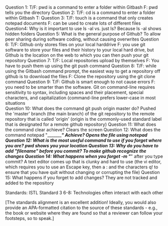 Question 1:
T/F: pwd is a command to enter a folder within Gitbash
	F: pwd tells you the directory
Question 2:
T/F: cd is a command to enter a folder within Gitbash
	T:
Question 3:
T/F: touch is a command that only creates notepad documents
	F: can be used to create lots of different files
Question4:
Why is it important to use ls -al vs. just ls?
	Because ls -al shows hidden folders
Question 5: 
What is the general purpose of Github?
	To allow peer sharing during software coding, without causing overwrites
Question 6:
T/F: Github only stores files on your local harddrive
	F: you use git software to store your files and their history to your local hard drive, but Github is the location on the web to which you can then push your git repository
Question 7:
T/F: Local repositories upload by themselves
	F: You have to push them up using the git push command
Question 8:
T/F: while using the Gitbash command prompt, the easiest way to get a repository off github is to download the files
	F: Clone the repository using the git clone command
Question 9: 
T/F: Github is smart enough to not cause errors
	F: you need to be smarter than the software. Git on command-line requires sensitivity to syntax, including spaces and their placement, special characters, and capitalization (command-line prefers lower-case in most situations	
Question 10:
What does the command git push origin master do?
	Pushed the 'master' branch (the main branch) of the git repository to the remote repository that is called 'origin' (origin is the commonly-used standard label that is designated for a remote github repository)
Question 11:
What does the command clear achieve?
	Clears the screen
Question 12: What does the command notepad "____________" Achieve?
	Opens the file using notepad
Question 12: What is the most useful command to use if you forget where you are?
	pwd shows you your location
Question 13: Why do you have to add "filename" before you commit?
	To make github recognize the changes
Question 14: 
What happens when you forget -m "_____" after you type commit?
	A text editor comes up that is clunky and hard to use (the vi editor, which requires you to use an Escape key, then a : and the characters q! to ensure that you have quit without changing or corrupting the file)
Question 15: What happens if you forget to add changes?
	They are not tracked and added to the repository

Standards:
ISTL Standard 3 6-8: Technologies often interact with each other

[The standards alignment is an excellent addition! Ideally, you would also provide an APA-formatted citation to the source of these standards - e.g., the book or website where they are found so that a reviewer can follow your footsteps, so to speak.]
	
